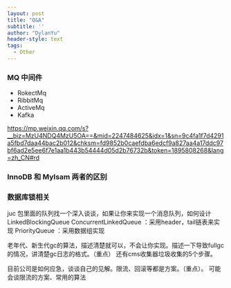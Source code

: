 ```yaml
---
layout: post
title: "Q&A"
subtitle: ''
author: "DylanYu"
header-style: text
tags:
  - Other
---
```


### MQ 中间件
- RokectMq
- RibbitMq
- ActiveMq
- Kafka

https://mp.weixin.qq.com/s?__biz=MzU4NDQ4MzU5OA==&mid=2247484625&idx=1&sn=9c4fa1f7d4291a5fbd7daa44bac2b012&chksm=fd9852b0caefdba6edcf9a827aa4a17ddc97bf6ad2e5ee6f7e1aa1b443b54444d05d2b76732b&token=1895808268&lang=zh_CN#rd

### InnoDB 和 MyIsam 两者的区别

### 数据库锁相关

juc 包里面的队列找一个深入谈谈，如果让你来实现一个消息队列，如何设计
      LinkedBlockingQueue
     ConcurrentLinkedQueue ：采用header，tail链表来实现
      PriorityQueue  ：采用数据组实现

老年代、新生代gc的算法，描述清楚就可以，不会让你实现。描述一下导致fullgc的情况，讲清楚gc日志的格式。（重点）
   	还有cms收集器垃圾收集的5个步骤。


目前公司是如何应急，谈谈自己的见解。限流、回滚等都是方案。（重点）。 可能会谈限流的方案、常用的算法